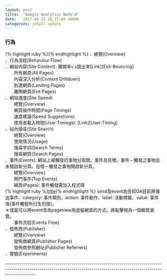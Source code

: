```yaml
---
layout: post
title:  "Google Analytics Note 4"
date:   2017-09-13 18:27:00 +0800
categories: jekyll update
---
```

<h3>行為</h3>
{% highlight ruby %}{% endhighlight %}
．<bold>總覽(Overview)</bold><br>
．<bold>行為流程(Behaviour Flow)</bold><br>
．<bold>網站內容(Site Content)</bold>: 離開率v.s跳出率[Link][Exit-Bouncing]<br>
　　所有網頁(All Pages)<br>
　　內容深入分析(Content Drilldown)<br>
　　到達網頁(Landing Pages)<br>
　　離開網頁(Exit Pages)<br>
．<bold>網站速度(Site Speed)</bold><br>
　　總覽(Overview)<br>
　　網頁操作時間(Page Timings)<br>
　　速度建議(Speed Suggestions)<br>
　　使用者載入時間(User Timings): [Link][User-Timing]<br>
．<bold>站內搜尋(Site Search)</bold><br>
　　總覽(Overview)<br>
　　使用情況(Usage)<br>
　　搜尋字詞(Search Terms)<br>
　　搜尋網頁(Search Pages)<br>
．<bold>事件(Events)</bold>: 網站上被觸發的事物分兩類，事件及目標。事件－觸發之事物並未開啟新分頁。目標－觸發之事物開啟新分頁。<br>
　　總覽(Overview)<br>
　　熱門事件(Top Events)<br>
　　網頁(Pages): 事件觸發需加入程式碼<br>
{% highlight ruby %}<a href="example.com" onclick="ga('send', 'event', 'catagory', 'action', 'label', 'value')">title</a>{% endhighlight %}
send及event為告知GA目前將傳送事件、category: 事件類別、action: 事件動作、label: 活動標籤、value: 事件值(事件觸發所衍生的值)。<br>
＊或是可以將event改為pageview用虛擬網頁的方式，將點擊視為一個網頁瀏覽。<br>
　　事件流程(Events Flow)<br>
．<bold>發佈商(Publisher)</bold><br>
　　總覽(Overview)<br>
　　發佈商網頁(Publisher Pages)<br>
　　發佈商參照網址(Publisher Referrers)<br>
．<bold>實驗(Experiments)</bold><br>



---------------------------------------------------------------------------------------------------------------------------------------------------------------------------<br>

[Exit-Bouncing]:https://support.google.com/analytics/answer/2525491?hl=zh-Hant
[User-Timing]:https://developers.google.com/analytics/devguides/collection/analyticsjs/user-timings?hl=zh-tw